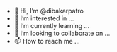 - 👋 Hi, I’m @dibakarpatro
- 👀 I’m interested in ...
- 🌱 I’m currently learning ...
- 💞️ I’m looking to collaborate on ...
- 📫 How to reach me ...

<!---
dibakarpatro/dibakarpatro is a ✨ special ✨ repository because its `README.md` (this file) appears on your GitHub profile.
You can click the Preview link to take a look at your changes.
--->
